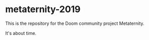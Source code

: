 # metaternity-2019

This is the repository for the Doom community project Metaternity.

It's about time.
